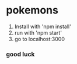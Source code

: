 # pokemons

1. Install with 'npm install'
2. run with 'npm start'
3. go to localhost:3000

### good luck